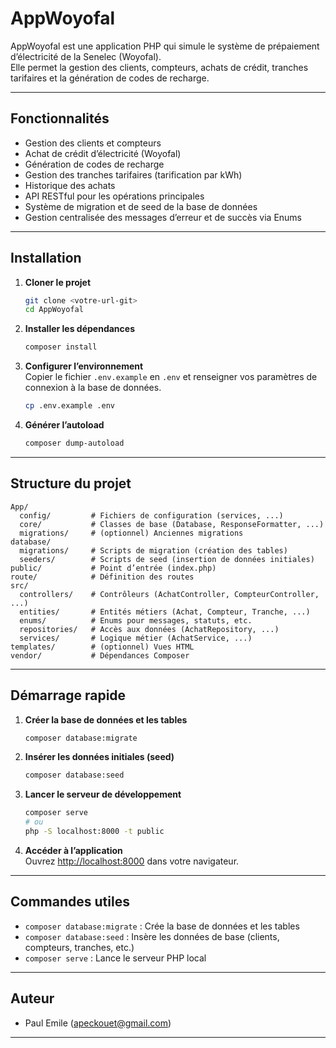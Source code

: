 # AppWoyofal

AppWoyofal est une application PHP qui simule le système de prépaiement d’électricité de la Senelec (Woyofal).  
Elle permet la gestion des clients, compteurs, achats de crédit, tranches tarifaires et la génération de codes de recharge.

---

## Fonctionnalités

- Gestion des clients et compteurs
- Achat de crédit d’électricité (Woyofal)
- Génération de codes de recharge
- Gestion des tranches tarifaires (tarification par kWh)
- Historique des achats
- API RESTful pour les opérations principales
- Système de migration et de seed de la base de données
- Gestion centralisée des messages d’erreur et de succès via Enums

---

## Installation

1. **Cloner le projet**  
   ```bash
   git clone <votre-url-git>
   cd AppWoyofal
   ```

2. **Installer les dépendances**  
   ```bash
   composer install
   ```

3. **Configurer l’environnement**  
   Copier le fichier `.env.example` en `.env` et renseigner vos paramètres de connexion à la base de données.

   ```bash
   cp .env.example .env
   ```

4. **Générer l’autoload**  
   ```bash
   composer dump-autoload
   ```

---

## Structure du projet

```
App/
  config/         # Fichiers de configuration (services, ...)
  core/           # Classes de base (Database, ResponseFormatter, ...)
  migrations/     # (optionnel) Anciennes migrations
database/
  migrations/     # Scripts de migration (création des tables)
  seeders/        # Scripts de seed (insertion de données initiales)
public/           # Point d’entrée (index.php)
route/            # Définition des routes
src/
  controllers/    # Contrôleurs (AchatController, CompteurController, ...)
  entities/       # Entités métiers (Achat, Compteur, Tranche, ...)
  enums/          # Enums pour messages, statuts, etc.
  repositories/   # Accès aux données (AchatRepository, ...)
  services/       # Logique métier (AchatService, ...)
templates/        # (optionnel) Vues HTML
vendor/           # Dépendances Composer
```

---

## Démarrage rapide

1. **Créer la base de données et les tables**  
   ```bash
   composer database:migrate
   ```

2. **Insérer les données initiales (seed)**  
   ```bash
   composer database:seed
   ```

3. **Lancer le serveur de développement**  
   ```bash
   composer serve
   # ou
   php -S localhost:8000 -t public
   ```

4. **Accéder à l’application**  
   Ouvrez [http://localhost:8000](http://localhost:8000) dans votre navigateur.

---

## Commandes utiles

- `composer database:migrate` : Crée la base de données et les tables
- `composer database:seed`    : Insère les données de base (clients, compteurs, tranches, etc.)
- `composer serve`            : Lance le serveur PHP local

---

## Auteur

- Paul Emile (<apeckouet@gmail.com>)

---

##